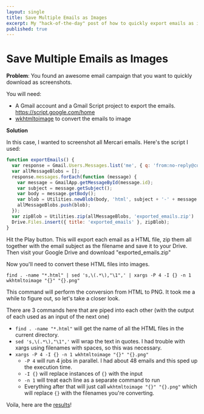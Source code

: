 ```yaml
---
layout: single
title: Save Multiple Emails as Images
excerpt: My "hack-of-the-day" post of how to quickly export emails as images to share
published: true
---
```


# Save Multiple Emails as Images

**Problem**: You found an awesome email campaign that you want to quickly download as screenshots. 

You will need:

- A Gmail account and a Gmail Script project to export the emails. https://script.google.com/home
- [wkhtmltoimage](https://wkhtmltopdf.org/) to convert the emails to image

**Solution**

In this case, I wanted to screenshot all Mercari emails. Here's the script I used:

```js
function exportEmails() {
  var response = Gmail.Users.Messages.list('me', { q: 'from:no-reply@contact-us.mercariapp.com'}); // You can change this line.
  var allMessageBlobs = [];
  response.messages.forEach(function (message) {
    var message = GmailApp.getMessageById(message.id);
    var subject = message.getSubject();
    var body = message.getBody();
    var blob = Utilities.newBlob(body, 'html', subject + '-' + message.getId() + '.html');
    allMessageBlobs.push(blob);
  });
  var zipBlob = Utilities.zip(allMessageBlobs, 'exported_emails.zip')
  Drive.Files.insert({ title: 'exported_emails' }, zipBlob);
}
```

Hit the Play button. This will export each email as a HTML file, zip them all together with the email subject as the filename and save it to your Drive.
Then visit your Google Drive and download "exported_emails.zip"

Now you'll need to convert these HTML files into images. 

`find . -name "*.html" | sed 's,\(.*\),"\1",' | xargs -P 4 -I {} -n 1 wkhtmltoimage "{}" "{}.png"`

This command will perform the conversion from HTML to PNG. It took me a while to figure out, so let's take a closer look.

There are 3 commands here that are piped into each other (with the output of each used as an input of the next one)

- `find . -name "*.html"` will get the name of all the HTML files in the current directory.
- `sed 's,\(.*\),"\1",'` will wrap the text in quotes. I had trouble with xargs using filenames with spaces, so this was necessary.
- `xargs -P 4 -I {} -n 1 wkhtmltoimage "{}" "{}.png"`
  - `-P 4` will run 4 jobs in parallel. I had about 48 emails and this sped up the execution time.
  - `-I {}` will replace instances of `{}` with the input
  - `-n 1` will treat each line as a separate command to run
  - Everything after that will just call `wkhtmltoimage "{}" "{}.png"` which will replace `{}` with the filenames you're converting.

Voila, here are the [results](https://imgur.com/a/rVQzYlx)!